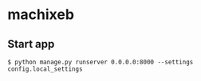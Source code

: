 # machixeb

## Start app

`$ python manage.py runserver 0.0.0.0:8000 --settings config.local_settings`